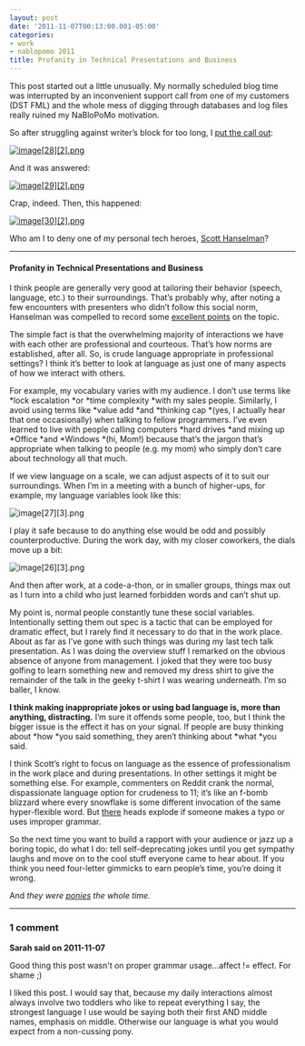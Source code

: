 ```yaml
---
layout: post
date: '2011-11-07T00:13:00.001-05:00'
categories:
- work
- nablopomo 2011
title: Profanity in Technical Presentations and Business
---
```



This post started out a little unusually. My normally scheduled blog time was interrupted by an inconvenient support call from one of my customers (DST FML) and the whole mess of digging through databases and log files really ruined my NaBloPoMo motivation. 

So after struggling against writer’s block for too long, I [put the call out](https://plus.google.com/103506291560311820711/posts/U4RurULNe4X):

[![image[28][2].png](/assets/2011/image[28][2].png)](https://plus.google.com/103506291560311820711/posts/U4RurULNe4X)

And it was answered:

[![image[29][2].png](/assets/2011/image[29][2].png)](https://plus.google.com/103506291560311820711/posts/U4RurULNe4X)

Crap, indeed. Then, this happened:

[![image[30][2].png](/assets/2011/image[30][2].png)](https://plus.google.com/103506291560311820711/posts/U4RurULNe4X)

Who am I to deny one of my personal tech heroes, [Scott Hanselman](http://www.hanselman.com/blog/)?  <hr />        <h4>Profanity in Technical Presentations and Business</h4>

I think people are generally very good at tailoring their behavior (speech, language, etc.) to their surroundings. That’s probably why, after noting a few encounters with presenters who didn’t follow this social norm, Hanselman was compelled to record some [excellent points](http://www.hanselman.com/blog/ProfanityDoesntWork.aspx) on the topic.

The simple fact is that the overwhelming majority of interactions we have with each other are professional and courteous. That’s how norms are established, after all. So, is crude language appropriate in professional settings? I think it’s better to look at language as just one of many aspects of how we interact with others. 

For example, my vocabulary varies with my audience. I don’t use terms like *lock escalation *or *time complexity *with my sales people. Similarly, I avoid using terms like *value add *and *thinking cap *(yes, I actually hear that one occasionally) when talking to fellow programmers. I’ve even learned to live with people calling computers *hard drives *and mixing up *Office *and *Windows *(hi, Mom!) because that’s the jargon that’s appropriate when talking to people (e.g. my mom) who simply don’t care about technology all that much.

If we view language on a scale, we can adjust aspects of it to suit our surroundings. When I’m in a meeting with a bunch of higher-ups, for example, my language variables look like this:

![image[27][3].png](/assets/2011/image[27][3].png)

I play it safe because to do anything else would be odd and possibly counterproductive. During the work day, with my closer coworkers, the dials move up a bit:

![image[26][3].png](/assets/2011/image[26][3].png)

And then after work, at a code-a-thon, or in smaller groups, things max out as I turn into a child who just learned forbidden words and can’t shut up.

My point is, normal people constantly tune these social variables. Intentionally setting them out spec is a tactic that can be employed for dramatic effect, but I rarely find it necessary to do that in the work place. About as far as I’ve gone with such things was during my last tech talk presentation. As I was doing the overview stuff I remarked on the obvious absence of anyone from management. I joked that they were too busy golfing to learn something new and removed my dress shirt to give the remainder of the talk in the geeky t-shirt I was wearing underneath. I’m so baller, I know.

**I think making inappropriate jokes or using bad language is, more than anything, distracting.** I’m sure it offends some people, too, but I think the bigger issue is the effect it has on your signal. If people are busy thinking about *how *you said something, they aren’t thinking about *what *you said. 

I think Scott’s right to focus on language as the essence of professionalism in the work place and during presentations. In other settings it might be something else. For example, commenters on Reddit crank the normal, dispassionate language option for crudeness to 11; it’s like an f-bomb blizzard where every snowflake is some different invocation of the same hyper-flexible word. But [there](http://en.wikipedia.org/wiki/Troll_(Internet)) heads explode if someone makes a typo or uses improper grammar. 

So the next time you want to build a rapport with your audience or jazz up a boring topic, do what I do: tell self-deprecating jokes until you get sympathy laughs and move on to the cool stuff everyone came to hear about. If you think you need four-letter gimmicks to earn people’s time, you’re doing it wrong.

And *they were [ponies](http://twitpic.com/7bid0x) the whole time.*

---

### 1 comment

**Sarah said on 2011-11-07**

Good thing this post wasn't on proper grammar usage...affect != effect.  For shame ;)

I liked this post.  I would say that, because my daily interactions almost always involve two toddlers who like to repeat everything I say, the strongest language I use would be saying both their first AND middle names, emphasis on middle.  Otherwise our language is what you would expect from a non-cussing pony.

